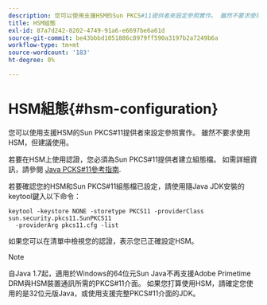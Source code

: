 ```yaml
---
description: 您可以使用支援HSM的Sun PKCS#11提供者來設定參照實作。 雖然不要求使用HSM，但建議使用。
title: HSM組態
exl-id: 87a7d242-8202-4749-91a6-e6697be6a61d
source-git-commit: be43bbbd1051886c8979ff590a3197b2a7249b6a
workflow-type: tm+mt
source-wordcount: '183'
ht-degree: 0%

---
```


# HSM組態{#hsm-configuration}

您可以使用支援HSM的Sun PKCS#11提供者來設定參照實作。 雖然不要求使用HSM，但建議使用。

若要在HSM上使用認證，您必須為Sun PKCS#11提供者建立組態檔。 如需詳細資訊，請參閱 [Java PCKS#11參考指南](https://docs.oracle.com/javase/1.5.0/docs/guide/security/p11guide.html).

若要確認您的HSM和Sun PKCS#11組態檔已設定，請使用隨Java JDK安裝的keytool鍵入以下命令：

```
keytool -keystore NONE -storetype PKCS11 -providerClass sun.security.pkcs11.SunPKCS11 
  -providerArg pkcs11.cfg -list
```

如果您可以在清單中檢視您的認證，表示您已正確設定HSM。

>[!NOTE]
>
>自Java 1.7起，適用於Windows的64位元Sun Java不再支援Adobe Primetime DRM與HSM裝置通訊所需的PKCS#11介面。 如果您打算使用HSM，請確定您使用的是32位元版Java，或使用支援完整PKCS#11介面的JDK。
